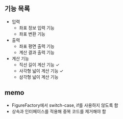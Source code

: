 ## 기능 목록

- 입력
    - 좌표 정보 입력 기능
    - 좌표 변환 기능
- 출력
    - 좌표 평면 출력 기능
    - 계산 결과 출력 기능
- 계산 기능
    - 직선 길이 계산 기능 ✓
    - 사각형 넓이 계산 기능 ✓
    - 삼각형 넓이 계산 기능

## memo

- FigureFactory에서 switch-case, if를 사용하지 않도록 함
- 상속과 인터페이스를 적용해 중복 코드를 제거해야 함